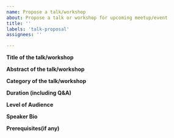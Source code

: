 ```yaml
---
name: Propose a talk/workshop
about: Propose a talk or workshop for upcoming meetup/event
title: ''
labels: 'talk-proposal'
assignees: ''

---
```


<!-- This template is about submitting talk/workshop proposals for HydPy Monthly meetups. Please fill all the relevant fields below. We will use this data to arrange Talks/Workshops whenever or wherever opportunities arise. For any questions, please write to hydpy@python.org mailing list.

One can submit a talk on anything related to Python or Open Source and below are the list of categories -

1. Game Design and 3D Modelling - Python in developing games, 3-D modelling and animation
2. Embedded Python and IOT - MicroPython, Python on Hardware, Robotics, Arduino and Raspberry Pi
3. Culture and society - Diversity, health, productivity, workspace issues, privacy, community building, coding for causes
4. Core Python - Language Features, Python Implementations, Extending Python and Standard Library, language internals
5. Data Science, Machine Learning, and AI
6. Desktop Applications - Qt, GTK+, Tkinter, Gnome, KDE, Accessibility
7. Scientific Computing - Python usage in scientific computing and research. GIS, Mathematics, Simulations
8. Developer tools and automation - Testing, CI/CD, Containers, Orchestration, Logging and Monitoring, Cloud, SRE
9. Web development - Web, Apis, Microservices
10. Networking and Security - Network Programming, Network Security and Encryption
11. Others - Everything else that may be of interest to the audience-->

**Title of the talk/workshop**
<!-- Please include a short title -->

**Abstract of the talk/workshop**
<!-- please include the abstract of the talk -->

**Category of the talk/workshop**
<!-- please include the abstract of the talk -->

**Duration (including Q&A)**
<!-- Please add the estimated duration of the talk including Q&A -->

**Level of Audience**
<!-- Please specify the level of audience - Begineer/Internediate/Advance -->

**Speaker Bio**
<!-- Please do include the following things
1. Speaker Bio (Brief)
2. Company/College
3. Email
4. Years of Exp
 -->

**Prerequisites(if any)**
<!-- If you have any specific requirement from audience -->
<!-- for the talk i.e. software, tools set up on machine etc, please -->
<!-- include it here -->
